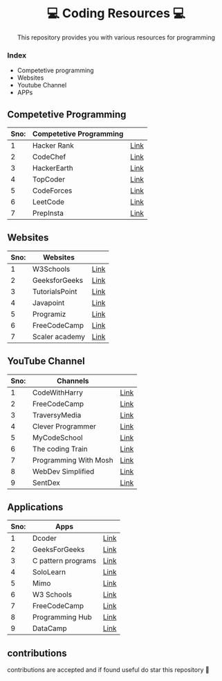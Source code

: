 # <h1 align="center"> 💻 Coding Resources 💻</h1>
<p align ="center">This repository provides you with various resources for programming</P>

### Index
- Competetive programming 
- Websites
- Youtube Channel
- APPs



## Competetive Programming

|Sno:|  Competetive Programming  |    |
|----| ------------- | ------------- |
|1   | Hacker Rank   | [Link](https://www.hackerrank.com/)  |       
|2   | CodeChef| [Link](https://www.codechef.com/)|          
|3   | HackerEarth| [Link](https://www.hackerearth.com/)  |        
|4   | TopCoder | [Link](https://www.topcoder.com/)|         
|5   | CodeForces  | [Link](https://codeforces.com/) |        
|6   | LeetCode | [Link](https://leetcode.com/)         | 
|7   | PrepInsta| [Link](https://prepinsta.com/)         | 

## Websites

|Sno:|  Websites |    | 
|----| ------------- | ------------- |
|1   | W3Schools  | [Link](https://www.w3schools.com)  |       
|2   | GeeksforGeeks| [Link](https://www.geeksforgeeks.org)|          
|3   | TutorialsPoint| [Link](https://www.tutorialspoint.com)  |        
|4   | Javapoint | [Link](https://www.javatpoint.com)|         
|5   | Programiz | [Link](https://www.programiz.com) |        
|6   | FreeCodeCamp| [Link](https://www.freecodecamp.org)         | 
|7   | Scaler academy| [Link](https://www.scaler.com)         | 


## YouTube Channel

|Sno:| Channels|    |      
|----| ------------- | ------------- |
|1   | CodeWithHarry | [Link](https://youtube.com/@CodeWithHarry) |       
|2   | FreeCodeCamp| [Link](https://youtube.com/@freecodecamp)|          
|3   | TraversyMedia| [Link](https://youtube.com/@TraversyMedia)|     
|4   | Clever Programmer| [Link](https://youtube.com/@CleverProgrammer)|         
|5   | MyCodeSchool| [Link](https://youtube.com/@mycodeschool)|        
|6   | The coding Train| [Link](https://youtube.com/@TheCodingTrain)         | 
|7   | Programming With Mosh| [Link](https://youtube.com/@programmingwithmosh )         | 
|8   | WebDev Simplified| [Link](https://youtube.com/@WebDevSimplified)         | 
|9 | SentDex| [Link](https://youtube.com/@sentdex)         | 


## Applications 

|Sno:| Apps|    |    
|----| ------------- | ------------- |
|1   | Dcoder | [Link](https://play.google.com/store/apps/details?id=com.paprbit.dcoder)  |       
|2   | GeeksForGeeks| [Link](https://play.google.com/store/apps/details?id=free.programming.programming)|          
|3   | C pattern programs| [Link](https://play.google.com/store/apps/details?id=com.sitseducators.cpatternprogramsfree)  |
|4   | SoloLearn | [Link](https://play.google.com/store/apps/details?id=com.sololearn)  |       
|5   | Mimo| [Link](https://play.google.com/store/apps/details?id=com.getmimo)|          
|6   | W3 Schools| [Link](https://play.google.com/store/apps/details?id=com.w3schools19359.frostweb)  |        
|7   | FreeCodeCamp| [Link](Sorting_Programs/Quicksort.c)|         
|8   | Programming Hub| [Link](https://play.google.com/store/apps/details?id=com.freeit.java) |        
|9   | DataCamp| [Link](https://play.google.com/store/apps/details?id=com.freeit.java )         | 

## contributions
contributions are accepted and if found useful do star this repository 👐

